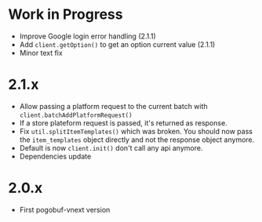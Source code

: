 # Work in Progress
* Improve Google login error handling (2.1.1)
* Add `client.getOption()` to get an option current value (2.1.1)
* Minor text fix

# 2.1.x
* Allow passing a platform request to the current batch with `client.batchAddPlatformRequest()`
* If a store plateform request is passed, it's returned as response.
* Fix `util.splitItemTemplates()` which was broken. You should now pass the `item_templates` object directly and not the response object anymore.
* Default is now `client.init()` don't call any api anymore.
* Dependencies update

# 2.0.x
* First pogobuf-vnext version